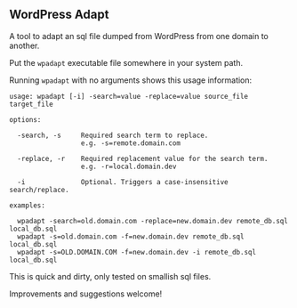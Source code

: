 WordPress Adapt
---

A tool to adapt an sql file dumped from WordPress from one domain to another.

Put the `wpadapt` executable file somewhere in your system path.

Running `wpadapt` with no arguments shows this usage information:

```
usage: wpadapt [-i] -search=value -replace=value source_file target_file

options:

  -search, -s     Required search term to replace.
                  e.g. -s=remote.domain.com

  -replace, -r    Required replacement value for the search term.
                  e.g. -r=local.domain.dev

  -i              Optional. Triggers a case-insensitive search/replace.

examples:

  wpadapt -search=old.domain.com -replace=new.domain.dev remote_db.sql local_db.sql
  wpadapt -s=old.domain.com -f=new.domain.dev remote_db.sql local_db.sql
  wpadapt -s=OLD.DOMAIN.COM -f=new.domain.dev -i remote_db.sql local_db.sql
```

This is quick and dirty, only tested on smallish sql files.

Improvements and suggestions welcome!
